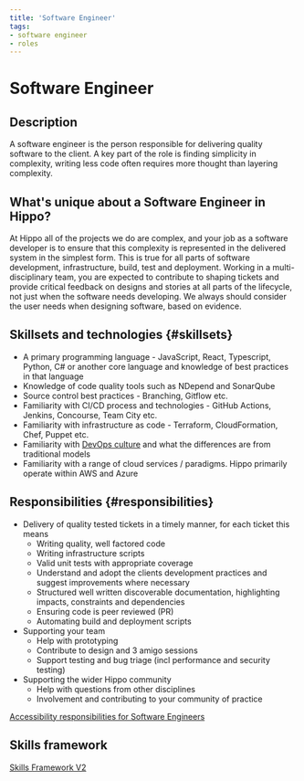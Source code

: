 ```yaml
---
title: 'Software Engineer'
tags:
- software engineer
- roles
---
```


# Software Engineer

## Description

A software engineer is the person responsible for delivering quality software to the client.  A key part of the role is finding simplicity in complexity, writing less code often requires more thought than layering complexity.  

## What's unique about a Software Engineer in Hippo?

At Hippo all of the projects we do are complex, and your job as a software developer is to ensure that this complexity is represented in the delivered system in the simplest form.  This is true for all parts of software development, infrastructure, build, test and deployment.  Working in a multi-disciplinary team, you are expected to contribute to shaping tickets and provide critical feedback on designs and stories at all parts of the lifecycle, not just when the software needs developing.  We always should consider the user needs when designing software, based on evidence.

## Skillsets and technologies {#skillsets}

* A primary programming language - JavaScript, React, Typescript, Python, C# or another core language and knowledge of best practices in that language
* Knowledge of code quality tools such as NDepend and SonarQube
* Source control best practices - Branching, Gitflow etc.
* Familiarity with CI/CD process and technologies - GitHub Actions, Jenkins, Concourse, Team City etc.
* Familiarity with infrastructure as code - Terraform, CloudFormation, Chef, Puppet etc.
* Familiarity with [DevOps culture](/ways-of-working/dev-ops.md) and what the differences are from traditional models
* Familiarity with a range of cloud services / paradigms.  Hippo primarily operate within AWS and Azure

## Responsibilities {#responsibilities}

* Delivery of quality tested tickets in a timely manner, for each ticket this means
  * Writing quality, well factored code
  * Writing infrastructure scripts
  * Valid unit tests with appropriate coverage
  * Understand and adopt the clients development practices and suggest improvements where necessary
  * Structured well written discoverable documentation, highlighting impacts, constraints and dependencies
  * Ensuring code is peer reviewed (PR)
  * Automating build and deployment scripts
* Supporting your team
  * Help with prototyping
  * Contribute to design and 3 amigo sessions
  * Support testing and bug triage (incl performance and security testing)
* Supporting the wider Hippo community
  * Help with questions from other disciplines
  * Involvement and contributing to your community of practice

[Accessibility responsibilities for Software Engineers](https://accessibility-manual.dwp.gov.uk/guidance-for-your-job-role/software-engineer-or-frontend-developer)

## Skills framework

[Skills Framework V2](https://docs.google.com/spreadsheets/d/1veclKwLUe0GP7nwuDPtq6zEgC6WmkH1nJMTO5JfTECI/edit#gid=1609719988)

